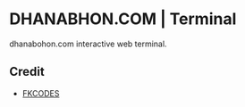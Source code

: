 DHANABHON.COM | Terminal
=========================

dhanabohon.com interactive web terminal.

## Credit
- [FKCODES](https://fkcodes.com/)